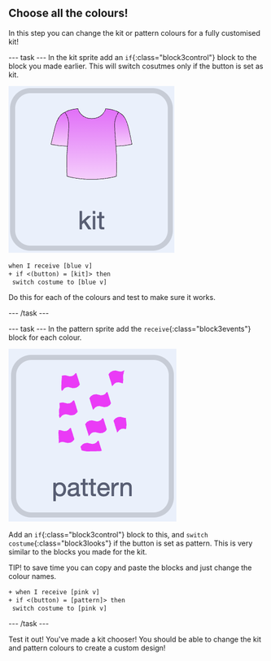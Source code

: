 ## Choose all the colours!

In this step you can change the kit or pattern colours for a fully customised kit!

--- task ---
In the kit sprite add an `if`{:class="block3control"} block to the block you made earlier. This will switch cosutmes only if the button is set as kit.

![kit sprite image](images/kit-sprite.png)

```blocks3
when I receive [blue v]
+ if <(button) = [kit]> then
 switch costume to [blue v]
```
Do this for each of the colours and test to make sure it works. 

--- /task ---

--- task ---
In the pattern sprite add the `receive`{:class="block3events"} block for each colour. 

![pattern sprite image](images/pattern-sprite.png)

Add an `if`{:class="block3control"} block to this, and `switch costume`{:class="block3looks"} if the button is set as pattern. This is very similar to the blocks you made for the kit.

TIP! to save time you can copy and paste the blocks and just change the colour names.

```blocks3
+ when I receive [pink v]
+ if <(button) = [pattern]> then
 switch costume to [pink v]
```
--- /task ---

Test it out! You've made a kit chooser! You should be able to change the kit and pattern colours to create a custom design! 

